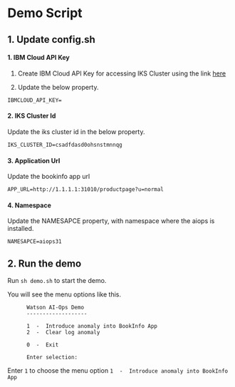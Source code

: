 # Demo Script

## 1. Update config.sh

#### 1. IBM Cloud API Key

1. Create IBM Cloud API Key for accessing IKS Cluster using the link [here](https://github.com/ibm-gsi-ecosystem/watson-ai-ops-guide/tree/master/602-accessing-iks-cluster-using-api-key) 

2. Update the below property.

```
IBMCLOUD_API_KEY=
```

#### 2. IKS Cluster Id

Update the iks cluster id in the below property.

```
IKS_CLUSTER_ID=csadfdasd0ohsnstmnnqg
```

#### 3. Application Url

Update the bookinfo app url

```
APP_URL=http://1.1.1.1:31010/productpage?u=normal
```

#### 4. Namespace

Update the NAMESAPCE property, with namespace where the aiops is installed.

```
NAMESAPCE=aiops31
```

## 2. Run the demo

Run `sh demo.sh` to start the demo.

You will see the menu options like this.


```
      Watson AI-Ops Demo
      -------------------

      1  -  Introduce anomaly into BookInfo App
      2  -  Clear log anomaly

      0  -  Exit

      Enter selection:

```


Enter `1` to choose the menu option `1  -  Introduce anomaly into BookInfo App`

